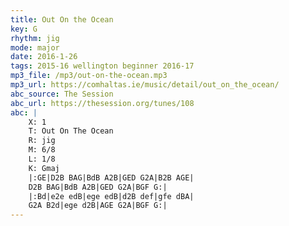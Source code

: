 ```yaml
---
title: Out On the Ocean
key: G          
rhythm: jig
mode: major
date: 2016-1-26
tags: 2015-16 wellington beginner 2016-17
mp3_file: /mp3/out-on-the-ocean.mp3
mp3_url: https://comhaltas.ie/music/detail/out_on_the_ocean/ 
abc_source: The Session
abc_url: https://thesession.org/tunes/108
abc: |
    X: 1
    T: Out On The Ocean
    R: jig
    M: 6/8
    L: 1/8
    K: Gmaj
    |:GE|D2B BAG|BdB A2B|GED G2A|B2B AGE|
    D2B BAG|BdB A2B|GED G2A|BGF G:|
    |:Bd|e2e edB|ege edB|d2B def|gfe dBA|
    G2A B2d|ege d2B|AGE G2A|BGF G:|
---
```

